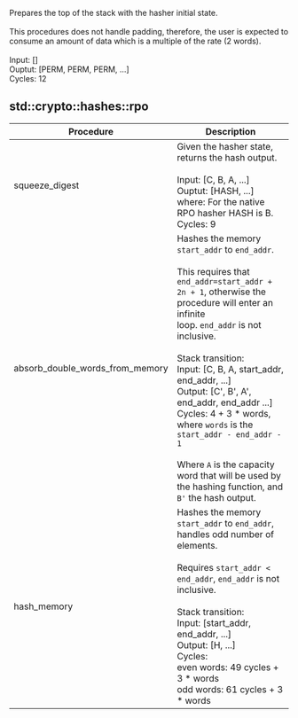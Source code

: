 Prepares the top of the stack with the hasher initial state.<br /><br />This procedures does not handle padding, therefore, the user is expected to<br />consume an amount of data which is a multiple of the rate (2 words).<br /><br />Input: []<br />Ouptut: [PERM, PERM, PERM, ...]<br />Cycles: 12<br />
## std::crypto::hashes::rpo
| Procedure | Description |
| ----------- | ------------- |
| squeeze_digest | Given the hasher state, returns the hash output.<br /><br />Input: [C, B, A, ...]<br />Ouptut: [HASH, ...]<br />where: For the native RPO hasher HASH is B.<br />Cycles: 9<br /> |
| absorb_double_words_from_memory | Hashes the memory `start_addr` to `end_addr`.<br /><br />This requires that `end_addr=start_addr + 2n + 1`, otherwise the procedure will enter an infinite<br />loop. `end_addr` is not inclusive.<br /><br />Stack transition:<br />Input: [C, B, A, start_addr, end_addr, ...]<br />Output: [C', B', A', end_addr, end_addr ...]<br />Cycles: 4 + 3 * words, where `words` is the `start_addr - end_addr - 1`<br /><br />Where `A` is the capacity word that will be used by the hashing function, and `B'` the hash output.<br /> |
| hash_memory | Hashes the memory `start_addr` to `end_addr`, handles odd number of elements.<br /><br />Requires `start_addr < end_addr`, `end_addr` is not inclusive.<br /><br />Stack transition:<br />Input: [start_addr, end_addr, ...]<br />Output: [H, ...]<br />Cycles:<br />even words: 49 cycles + 3 * words<br />odd words: 61 cycles + 3 * words<br /> |
